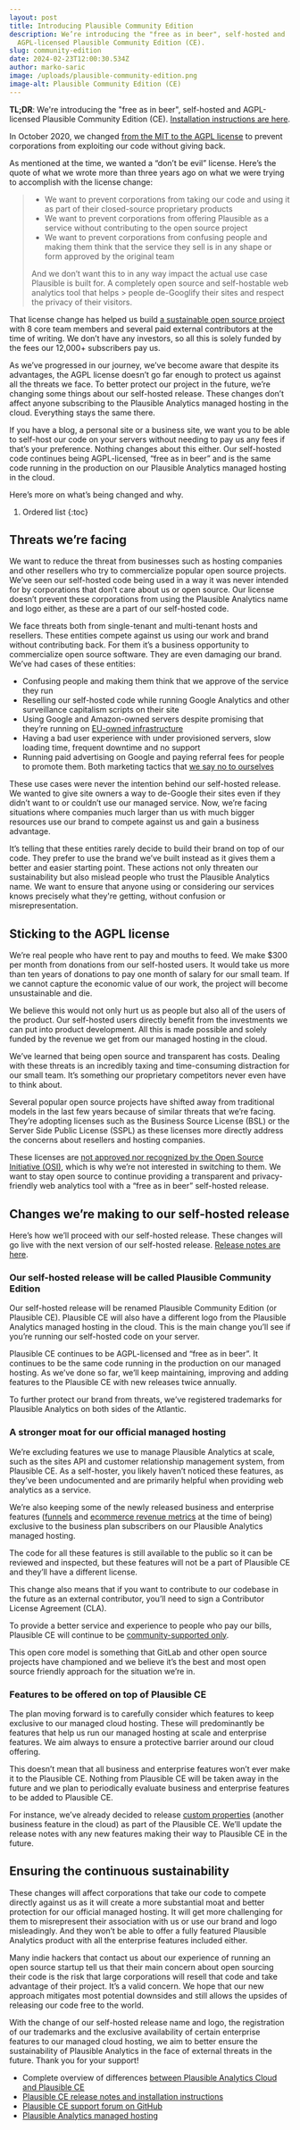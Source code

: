 ```yaml
---
layout: post
title: Introducing Plausible Community Edition
description: We’re introducing the "free as in beer", self-hosted and
  AGPL-licensed Plausible Community Edition (CE).
slug: community-edition
date: 2024-02-23T12:00:30.534Z
author: marko-saric
image: /uploads/plausible-community-edition.png
image-alt: Plausible Community Edition (CE)
---
```

**TL;DR**: We're introducing the "free as in beer", self-hosted and AGPL-licensed Plausible Community Edition (CE). [Installation instructions are here](https://github.com/plausible/analytics/discussions/categories/self-hosted-support).

In October 2020, we changed [from the MIT to the AGPL license](https://plausible.io/blog/open-source-licenses) to prevent corporations from exploiting our code without giving back. 

As mentioned at the time, we wanted a “don’t be evil” license. Here’s the quote of what we wrote more than three years ago on what we were trying to accomplish with the license change:

> - We want to prevent corporations from taking our code and using it as part of their closed-source proprietary products
> - We want to prevent corporations from offering Plausible as a service without contributing to the open source project
> - We want to prevent corporations from confusing people and making them think that the service they sell is in any shape or form approved by the original team
>
> And we don’t want this to in any way impact the actual use case Plausible is built for. A completely open source and self-hostable web analytics tool that helps > people de-Googlify their sites and respect the privacy of their visitors.

That license change has helped us build [a sustainable open source project](https://plausible.io/blog/open-source-saas) with 8 core team members and several paid external contributors at the time of writing. We don’t have any investors, so all this is solely funded by the fees our 12,000+ subscribers pay us.

As we’ve progressed in our journey, we’ve become aware that despite its advantages, the AGPL license doesn’t go far enough to protect us against all the threats we face. To better protect our project in the future, we’re changing some things about our self-hosted release. These changes don’t affect anyone subscribing to the Plausible Analytics managed hosting in the cloud. Everything stays the same there.

If you have a blog, a personal site or a business site, we want you to be able to self-host our code on your servers without needing to pay us any fees if that’s your preference. Nothing changes about this either. Our self-hosted code continues being AGPL-licensed, “free as in beer” and is the same code running in the production on our Plausible Analytics managed hosting in the cloud. 

Here’s more on what’s being changed and why.

1. Ordered list
{:toc}

## Threats we’re facing

We want to reduce the threat from businesses such as hosting companies and other resellers who try to commercialize popular open source projects. We’ve seen our self-hosted code being used in a way it was never intended for by corporations that don’t care about us or open source. Our license doesn’t prevent these corporations from using the Plausible Analytics name and logo either, as these are a part of our self-hosted code.

We face threats both from single-tenant and multi-tenant hosts and resellers. These entities compete against us using our work and brand without contributing back. For them it’s a business opportunity to commercialize open source software. They are even damaging our brand. We’ve had cases of these entities:

* Confusing people and making them think that we approve of the service they run
* Reselling our self-hosted code while running Google Analytics and other surveillance capitalism scripts on their site
* Using Google and Amazon-owned servers despite promising that they’re running on [EU-owned infrastructure](https://plausible.io/blog/google-analytics-illegal)
* Having a bad user experience with under provisioned servers, slow loading time, frequent downtime and no support 
* Running paid advertising on Google and paying referral fees for people to promote them. Both marketing tactics that [we say no to ourselves](https://plausible.io/blog/best-marketing-practices)

These use cases were never the intention behind our self-hosted release. We wanted to give site owners a way to de-Google their sites even if they didn’t want to or couldn’t use our managed service. Now, we’re facing situations where companies much larger than us with much bigger resources use our brand to compete against us and gain a business advantage.

It’s telling that these entities rarely decide to build their brand on top of our code. They prefer to use the brand we’ve built instead as it gives them a better and easier starting point. These actions not only threaten our sustainability but also mislead people who trust the Plausible Analytics name. We want to ensure that anyone using or considering our services knows precisely what they're getting, without confusion or misrepresentation.

## Sticking to the AGPL license 

We’re real people who have rent to pay and mouths to feed. We make $300 per month from donations from our self-hosted users. It would take us more than ten years of donations to pay one month of salary for our small team. If we cannot capture the economic value of our work, the project will become unsustainable and die.

We believe this would not only hurt us as people but also all of the users of the product. Our self-hosted users directly benefit from the investments we can put into product development. All this is made possible and solely funded by the revenue we get from our managed hosting in the cloud.

We’ve learned that being open source and transparent has costs. Dealing with these threats is an incredibly taxing and time-consuming distraction for our small team. It’s something our proprietary competitors never even have to think about.

Several popular open source projects have shifted away from traditional models in the last few years because of similar threats that we’re facing. They’re adopting licenses such as the Business Source License (BSL) or the Server Side Public License (SSPL) as these licenses more directly address the concerns about resellers and hosting companies.

These licenses are [not approved nor recognized by the Open Source Initiative (OSI)](https://opensource.org/licenses/), which is why we’re not interested in switching to them. We want to stay open source to continue providing a transparent and privacy-friendly web analytics tool with a “free as in beer” self-hosted release.

## Changes we’re making to our self-hosted release

Here’s how we’ll proceed with our self-hosted release. These changes will go live with the next version of our self-hosted release. [Release notes are here](https://github.com/plausible/analytics/discussions/categories/self-hosted-support).

### Our self-hosted release will be called Plausible Community Edition

Our self-hosted release will be renamed Plausible Community Edition (or Plausible CE). Plausible CE will also have a different logo from the Plausible Analytics managed hosting in the cloud. This is the main change you’ll see if you’re running our self-hosted code on your server. 

Plausible CE continues to be AGPL-licensed and “free as in beer”. It continues to be the same code running in the production on our managed hosting. As we’ve done so far, we’ll keep maintaining, improving and adding features to the Plausible CE with new releases twice annually.

To further protect our brand from threats, we’ve registered trademarks for Plausible Analytics on both sides of the Atlantic. 

### A stronger moat for our official managed hosting

We’re excluding features we use to manage Plausible Analytics at scale, such as the sites API and customer relationship management system, from Plausible CE. As a self-hoster, you likely haven’t noticed these features, as they’ve been undocumented and are primarily helpful when providing web analytics as a service.

We’re also keeping some of the newly released business and enterprise features ([funnels](https://plausible.io/docs/funnel-analysis) and [ecommerce revenue metrics](https://plausible.io/docs/ecommerce-revenue-tracking) at the time of being) exclusive to the business plan subscribers on our Plausible Analytics managed hosting. 

The code for all these features is still available to the public so it can be reviewed and inspected, but these features will not be a part of Plausible CE and they’ll have a different license.

This change also means that if you want to contribute to our codebase in the future as an external contributor, you’ll need to sign a Contributor License Agreement (CLA). 

To provide a better service and experience to people who pay our bills, Plausible CE will continue to be [community-supported only](https://plausible.io/blog/building-open-source). 

This open core model is something that GitLab and other open source projects have championed and we believe it’s the best and most open source friendly approach for the situation we’re in.

### Features to be offered on top of Plausible CE

The plan moving forward is to carefully consider which features to keep exclusive to our managed cloud hosting. These will predominantly be features that help us run our managed hosting at scale and enterprise features. We aim always to ensure a protective barrier around our cloud offering.

This doesn’t mean that all business and enterprise features won’t ever make it to the Plausible CE. Nothing from Plausible CE will be taken away in the future and we plan to periodically evaluate business and enterprise features to be added to Plausible CE. 

For instance, we’ve already decided to release [custom properties](https://plausible.io/docs/custom-props/introduction) (another business feature in the cloud) as part of the Plausible CE. We’ll update the release notes with any new features making their way to Plausible CE in the future.

## Ensuring the continuous sustainability

These changes will affect corporations that take our code to compete directly against us as it will create a more substantial moat and better protection for our official managed hosting. It will get more challenging for them to misrepresent their association with us or use our brand and logo misleadingly. And they won’t be able to offer a fully featured Plausible Analytics product with all the enterprise features included either.

Many indie hackers that contact us about our experience of running an open source startup tell us that their main concern about open sourcing their code is the risk that large corporations will resell that code and take advantage of their project. It’s a valid concern. We hope that our new approach mitigates most potential downsides and still allows the upsides of releasing our code free to the world. 

With the change of our self-hosted release name and logo, the registration of our trademarks and the exclusive availability of certain enterprise features to our managed cloud hosting, we aim to better ensure the sustainability of Plausible Analytics in the face of external threats in the future. Thank you for your support!

* Complete overview of differences [between Plausible Analytics Cloud and Plausible CE](https://plausible.io/self-hosted-web-analytics)
* [Plausible CE release notes and installation instructions](https://github.com/plausible/analytics/discussions/categories/self-hosted-support)
* [Plausible CE support forum on GitHub](https://github.com/plausible/analytics/discussions/categories/self-hosted-support)
* [Plausible Analytics managed hosting](https://plausible.io)
